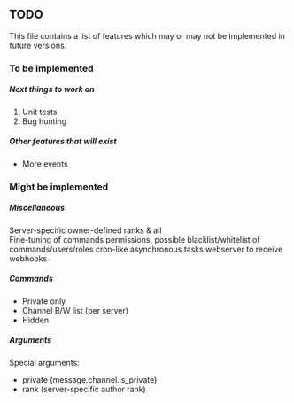 ## TODO

This file contains a list of features
which may or may not be implemented in future versions.

### To be implemented

##### Next things to work on

1. Unit tests
0. Bug hunting

##### Other features that *will* exist

- More events

### Might be implemented

##### Miscellaneous

Server-specific owner-defined ranks & all  
Fine-tuning of commands permissions, possible
blacklist/whitelist of commands/users/roles
cron-like asynchronous tasks
webserver to receive webhooks

##### Commands

- Private only
- Channel B/W list (per server)
- Hidden

##### Arguments
  
Special arguments:
- private (message.channel.is_private)
- rank (server-specific author rank)
